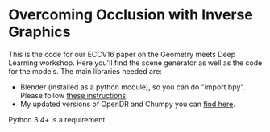 # Overcoming Occlusion with Inverse Graphics
This is the code for our ECCV16 paper on the Geometry meets Deep Learning workshop. Here you'll find the scene generator as well as the code for the models. The main libraries needed are:

- Blender (installed as a python module), so you can do "import bpy". Please follow [these instructions](https://wiki.blender.org/index.php/User:Ideasman42/BlenderAsPyModule).
- My updated versions of OpenDR and Chumpy you can [find here](https://github.com/polmorenoc/opendr).

Python 3.4+ is a requirement.

